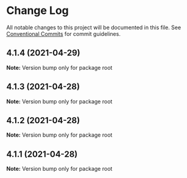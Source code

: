 # Change Log

All notable changes to this project will be documented in this file.
See [Conventional Commits](https://conventionalcommits.org) for commit guidelines.

## 4.1.4 (2021-04-29)

**Note:** Version bump only for package root





## 4.1.3 (2021-04-28)

**Note:** Version bump only for package root





## 4.1.2 (2021-04-28)

**Note:** Version bump only for package root





## 4.1.1 (2021-04-28)

**Note:** Version bump only for package root
